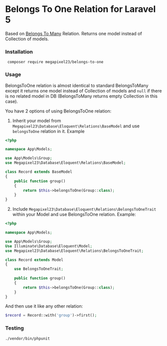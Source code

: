 Belongs To One Relation for Laravel 5
=====================================

Based on [Belongs To Many](https://laravel.com/docs/5.3/eloquent-relationships#defining-relationships) Relation. Returns one model instead of Collection of models.

### Installation

``` composer require megapixel23/belongs-to-one```

### Usage

BelongsToOne relation is almost identical to standard BelongsToMany except it returns one model instead of Collection of models and ```null``` if there is no related model in DB (BelongsToMany returns empty Collection in this case).

You have 2 options of using BelongsToOne relation:

1. Inherit your model from ```Megapixel23\Database\Eloquent\Relations\BaseModel``` and use ```belongsToOne``` relation in it. Example

```php
<?php

namespace App\Models;

use App\Models\Group;
use Megapixel23\Database\Eloquent\Relations\BaseModel;

class Record extends BaseModel
{
    public function group()
    {
        return $this->belongsToOne(Group::class);
    }
}
```

2. Include ```Megapixel23\Database\Eloquent\Relations\BelongsToOneTrait``` within your Model and use BelongsToOne relation. Example:

```php
<?php

namespace App\Models;

use App\Models\Group;
Use Illuminate\Database\Eloquent\Model;
use Megapixel23\Database\Eloquent\Relations\BelongsToOneTrait;

class Record extends Model
{
    use BelongsToOneTrait;
    
    public function group()
    {
        return $this->belongsToOne(Group::class);
    }
}
```

And then use it like any other relation:
```php
$record = Record::with('group')->first();
```

### Testing
```./vendor/bin/phpunit```